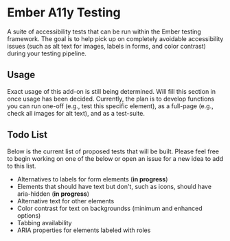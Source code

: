 # Ember A11y Testing

A suite of accessibility tests that can be run within the Ember testing
framework. The goal is to help pick up on completely avoidable accessibility
issues (such as alt text for images, labels in forms, and color contrast) during
your testing pipeline.

## Usage

Exact usage of this add-on is still being determined. Will fill this section in
once usage has been decided. Currently, the plan is to develop functions you can
run one-off (e.g., test this specific element), as a full-page (e.g., check all
images for alt text), and as a test-suite.

## Todo List

Below is the current list of proposed tests that will be built. Please feel free
to begin working on one of the below or open an issue for a new idea to add to
this list.

- Alternatives to labels for form elements (__in progress__)
- Elements that should have text but don't, such as icons, should have aria-hidden (__in progress__)
- Alternative text for other elements
- Color contrast for text on backgroundss (minimum and enhanced options)
- Tabbing availability
- ARIA properties for elements labeled with roles
